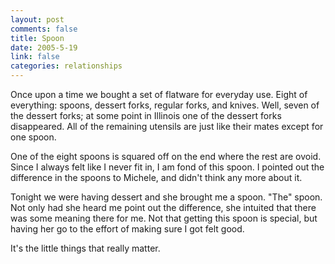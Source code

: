 ```yaml
--- 
layout: post
comments: false
title: Spoon
date: 2005-5-19
link: false
categories: relationships
---
```

Once upon a time we bought a set of flatware for everyday use. Eight of everything: spoons, dessert forks, regular forks, and knives. Well, seven of the dessert forks; at some point in Illinois one of the dessert forks disappeared. All of the remaining utensils are just like their mates except for one spoon.

One of the eight spoons is squared off on the end where the rest are ovoid. Since I always felt like I never fit in, I am fond of this spoon. I pointed out the difference in the spoons to Michele, and didn't think any more about it.

Tonight we were having dessert and she brought me a spoon. "The" spoon. Not only had she heard me point out the difference, she intuited that there was some meaning there for me. Not that getting this spoon is special, but having her go to the effort of making sure I got felt good.

It's the little things that really matter.
